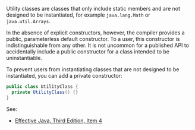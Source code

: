 Utility classes are classes that only include static members and are not
designed to be instantiated, for example `java.lang.Math` or `java.util.Arrays`.

In the absence of explicit constructors, however, the compiler provides a
public, parameterless default constructor. To a user, this constructor is
indistinguishable from any other. It is not uncommon for a published API to
accidentally include a public constructor for a class intended to be
uninstantiable.

To prevent users from instantiating classes that are not designed to be
instantiated, you can add a private constructor:

```java {.good}
public class UtilityClass {
  private UtilityClass() {}
}
```

See:

*   [Effective Java, Third Edition, Item 4][ej3e-4]

[ej3e-4]: https://books.google.com/books?id=BIpDDwAAQBAJ
